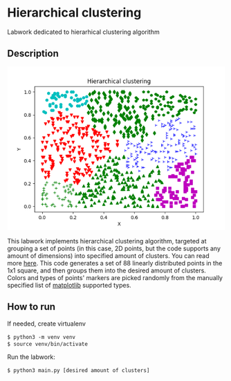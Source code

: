 # Hierarchical clustering
Labwork dedicated to hierarhical clustering algorithm

## Description
![Clustering example](example.png)

This labwork implements hierarchical clustering algorithm, 
targeted at grouping a set of points (in this case, 2D points, but the code
supports any amount of dimensions) into specified amount of clusters. 
You can read more [here](https://en.wikipedia.org/wiki/Hierarchical_clustering). 
This code generates a set of 88 linearly distributed points in the 1x1 square, and then
groups them into the desired amount of clusters. Colors and types of points' markers
are picked randomly from the manually specified list of [matplotlib](https://matplotlib.org/stable/index.html)
supported types. 

## How to run
If needed, create virtualenv

    $ python3 -m venv venv
    $ source venv/bin/activate

Run the labwork:

    $ python3 main.py [desired amount of clusters]